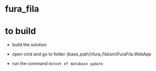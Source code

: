 # fura_fila

# to build
- build the solution

- open cmd and go to folder {base_path}\fura_fila\src\FuraFila.WebApp

- run the command `dotnet ef database update`